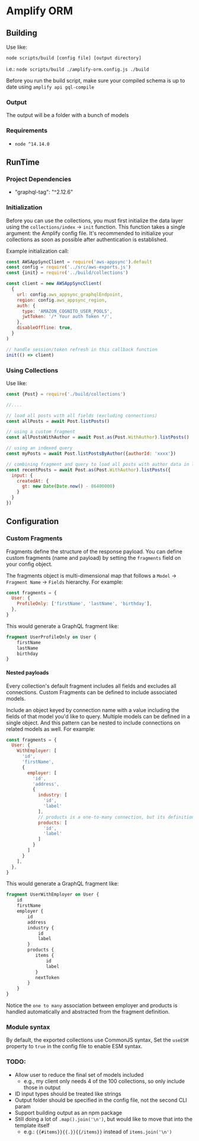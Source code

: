 # Amplify ORM

## Building
Use like:

`node scripts/build [config file] [output directory]`

i.e.: `node scripts/build ./amplify-orm.config.js ./build`

Before you run the build script, make sure your compiled schema is up to date using `amplify api gql-compile`

### Output
The output will be a folder with a bunch of models

### Requirements
- `node ^14.14.0`

 
## RunTime

### Project Dependencies
- "graphql-tag": "^2.12.6"

### Initialization
Before you can use the collections, you must first initialize the data layer using the `collections/index` -> `init` function.
This function takes a single argument: the Amplify config file.
It's recommended to initialize your collections as soon as possible after authentication is established.

Example initialization call:
```javascript
const AWSAppSyncClient = require('aws-appsync').default
const config = require('../src/aws-exports.js')
const {init} = require('../build/collections')

const client = new AWSAppSyncClient(
  {
    url: config.aws_appsync_graphqlEndpoint,
    region: config.aws_appsync_region,
    auth: {
      type: 'AMAZON_COGNITO_USER_POOLS',
      jwtToken: '/* Your auth Token */',
    },
    disableOffline: true,
  }
)

// handle session/token refresh in this callback function
init(() => client)
```

### Using Collections
Use like:
```javascript
const {Post} = require('./build/collections')

//....

// load all posts with all fields (excluding connections)
const allPosts = await Post.listPosts()

// using a custom fragment
const allPostsWithAuthor = await Post.as(Post.WithAuthor).listPosts()

// using an indexed query
const myPosts = await Post.listPostsByAuthor({authorId: 'xxxx'})

// combining fragment and query to load all posts with author data in last 24 hours
const recentPosts = await Post.as(Post.WithAuthor).listPosts({
  input: {
    createdAt: {
      gt: new Date(Date.now() - 86400000)
    }
  }
})
```

## Configuration

### Custom Fragments

Fragments define the structure of the response payload. 
You can define custom fragments (name and payload) by setting the `fragments` field on your config object.

The fragments object is multi-dimensional map that follows a `Model` -> `Fragment Name` -> `Fields` hierarchy.
For example:

```javascript
const fragments = {
  User: {
    ProfileOnly: ['firstName', 'lastName', 'birthday'],
  },
}

```

This would generate a GraphQL fragment like:

```graphql
fragment UserProfileOnly on User {
    firstName
    lastName
    birthday
}
```

#### Nested payloads
Every collection's default fragment includes all fields and excludes all connections. 
Custom Fragments can be defined to include associated models.

Include an object keyed by connection name with a value including the fields of that model you'd like to query.
Multiple models can be defined in a single object. 
And this pattern can be nested to include connections on related models as well. 
For example: 

```javascript
const fragments = {
  User: {
    WithEmployer: [
      'id', 
      'firstName', 
      {
        employer: [
          'id',
          'address',
          {
            industry: [
              'id',
              'label'
            ],
            // products is a one-to-many connection, but its definition is the same as a one-to-one connection
            products: [
              'id',
              'label'
            ]
          }
        ]
      }
    ],
  },
}

```

This would generate a GraphQL fragment like:

```graphql
fragment UserWithEmployer on User {
    id
    firstName
    employer {
        id
        address
        industry {
            id
            label
        }
        products {
           items {
               id
               label
           } 
           nextToken
        }
    }
}
```

Notice the `one to many` association between employer and products is handled automatically and abstracted from the fragment definition.

### Module syntax
By default, the exported collections use CommonJS syntax, Set the `useESM` property to `true` in the config file to enable ESM syntax.

### TODO:
- Allow user to reduce the final set of models included 
    - e.g., my client only needs 4 of the 100 collections, so only include those in output
- ID input types should be treated like strings
- Output folder should be specified in the config file, not the second CLI param
- Support building output as an npm package
- Still doing a lot of `.map().join('\n')`, but would like to move that into the template itself
  - e.g.: `{{#items}}{{.}}{{/items}}` instead of `items.join('\n')`
